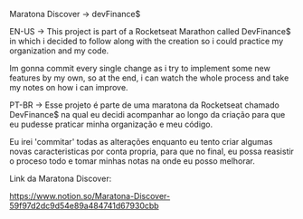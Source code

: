 Maratona Discover -> devFinance$

EN-US -> This project is part of a Rocketseat Marathon called DevFinance$ in which i decided to follow along with the creation so i could practice my organization and my code.

Im gonna commit every single change as i try to implement some new features by my own, so at the end, i can watch the whole process and take my notes on how i can improve.

PT-BR -> Esse projeto é parte de uma maratona da Rocketseat chamado DevFinance$ na qual eu decidi acompanhar ao longo da criação para que eu pudesse praticar minha organização e meu código.

Eu irei 'commitar' todas as alterações enquanto eu tento criar algumas novas caracteristicas por conta propria, para que no final, eu possa reasistir o proceso todo e tomar minhas notas na onde eu posso melhorar.


Link da Maratona Discover:

https://www.notion.so/Maratona-Discover-59f97d2dc9d54e89a484741d67930cbb